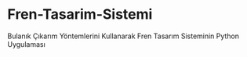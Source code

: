 # Fren-Tasarim-Sistemi
Bulanık Çıkarım Yöntemlerini Kullanarak Fren Tasarım Sisteminin Python Uygulaması
